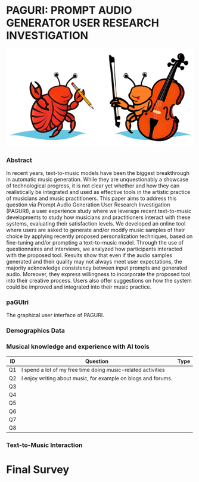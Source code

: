 # PAGURI: PROMPT AUDIO GENERATOR USER RESEARCH INVESTIGATION

<p align="center">
  <img src="figures/PAGURI_Logo.png"/>
</p>


### Abstract 

In recent years, text-to-music models have been the biggest breakthrough in automatic music generation. While they are unquestionably a showcase of technological progress, it is not clear yet whether and how they can realistically be integrated and used as effective tools in the artistic practice of musicians and music practitioners. This paper aims to address this question via Prompt Audio Generation User Research Investigation (PAGURI), a user experience study where we leverage recent text-to-music developments to study how musicians and practitioners interact with these systems, evaluating their satisfaction levels. We developed an online tool where users are asked to generate and/or modify music samples of their choice by applying recently proposed personalization techniques, based on fine-tuning and/or prompting a text-to-music model. Through the use of questionnaires and interviews, we analyzed how participants interacted with the proposed tool. Results show that even if the audio samples generated and their quality may not always meet user expectations, the majority acknowledge consistency between input prompts and generated audio. Moreover, they express willingness to incorporate the proposed tool into their creative process. Users also offer suggestions on how the system could be improved and integrated into their music practice.

### paGUIri
The graphical user interface of PAGURI.

### Demographics Data



### Musical knowledge and experience with AI tools
| ID  | Question  |  Type | 
|---|---|---|
| Q1  |  I spend a lot of my free time doing music-related activities |   |
| Q2  |  I enjoy writing about music, for example on blogs and forums. |   |
| Q3  |   |   |
| Q4  |   |   |
| Q5  |   |   |
| Q6  |   |   |
| Q7  |   |   |
| Q8  |   |   |

### Text-to-Music Interaction

# Final Survey
